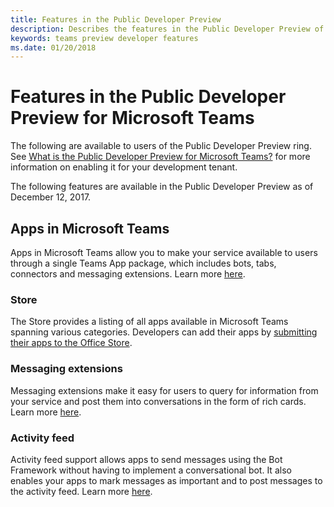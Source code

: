 ```yaml
---
title: Features in the Public Developer Preview
description: Describes the features in the Public Developer Preview of Microsoft Teams
keywords: teams preview developer features
ms.date: 01/20/2018
---
```

# Features in the Public Developer Preview for Microsoft Teams

The following are available to users of the Public Developer Preview ring. See [What is the Public Developer Preview for Microsoft Teams?](~/msteams-platform/resources/general/developer-preview) for more information on enabling it for your development tenant.

The following features are available in the Public Developer Preview as of December 12, 2017.

## Apps in Microsoft Teams

Apps in Microsoft Teams allow you to make your service available to users through a single Teams App package, which includes bots, tabs, connectors and messaging extensions. Learn more [here](~/msteams-platform/overview).

### Store

The Store provides a listing of all apps available in Microsoft Teams spanning various categories. Developers can add their apps by [submitting their apps to the Office Store](~/msteams-platform/publishing/apps-publish).

### Messaging extensions

Messaging extensions make it easy for users to query for information from your service and post them into conversations in the form of rich cards. Learn more [here](~/msteams-platform/concepts/-extensimessaging-extensions).

### Activity feed

Activity feed support allows apps to send messages using the Bot Framework without having to implement a conversational bot. It also enables your apps to mark messages as important and to post messages to the activity feed. Learn more [here](~/msteams-platform/concepts/activity-feed).
